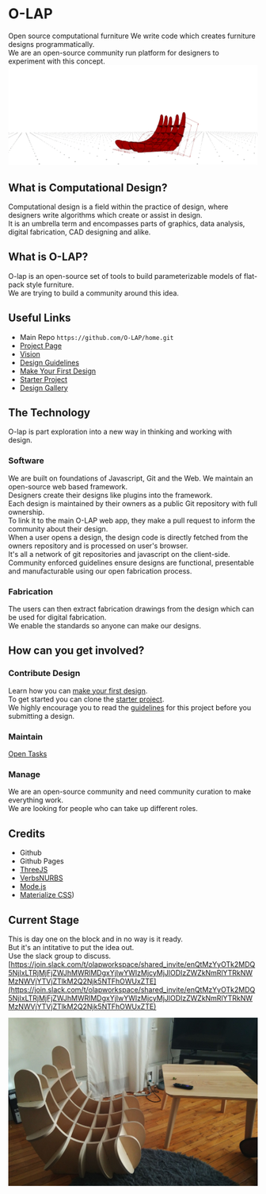 # O-LAP  
Open source computational furniture
We write code which creates furniture designs programmatically.  
We are an open-source community run platform for designers to experiment with this concept.
![O-LAP](https://raw.githubusercontent.com/O-LAP/home/master/imgs/wide_banner.gif)


## What is Computational Design?
Computational design is a field within the practice of design, where designers write algorithms which create or assist in design.  
It is an umbrella term and encompasses parts of graphics, data analysis, digital fabrication, CAD designing and alike.  

## What is O-LAP?
O-lap is an open-source set of tools to build parameterizable models of flat-pack style furniture.  
We are trying to build a community around this idea.  

## Useful Links
- Main Repo `https://github.com/O-LAP/home.git`
- [Project Page](https://O-LAP.github.io/home)
- [Vision](https://github.com/O-LAP/home/blob/master/vision.md)
- [Design Guidelines](https://github.com/O-LAP/home/blob/master/guidelines.md)
- [Make Your First Design](https://github.com/O-LAP/home/blob/master/quick-start.md)
- [Starter Project](https://github.com/O-LAP/starter_project)
- [Design Gallery](https://O-LAP.github.io/home/designs.html)

## The Technology

O-lap is part exploration into a new way in thinking and working with design.  

### Software
We are built on foundations of Javascript, Git and the Web.
We maintain an open-source web based framework.  
Designers create their designs like plugins into the framework.  
Each design is maintained by their owners as a public Git repository with full ownership.  
To link it to the main O-LAP web app, they make a pull request to inform the community about their design.  
When a user opens a design, the design code is directly fetched from the owners repository and is processed on user's browser.  
It's all a network of git repositories and javascript on the client-side.  
Community enforced guidelines ensure designs are functional, presentable and manufacturable using our open fabrication process.  

### Fabrication
The users can then extract fabrication drawings from the design which can be used for digital fabrication.  
We enable the standards so anyone can make our designs.  

## How can you get involved?
### Contribute Design
Learn how you can [make your first design](https://github.com/O-LAP/home/blob/master/quick-start.md).  
To get started you can clone the [starter project](https://github.com/O-LAP/starter_project).  
We highly encourage you to read the [guidelines](https://github.com/O-LAP/home/blob/master/guidelines.md) for this project before you submitting a design.  

### Maintain
[Open Tasks](https://github.com/O-LAP/home/blob/master/tasks.md)

### Manage
We are an open-source community and need community curation to make everything work.  
We are looking for people who can take up different roles.  

## Credits
- Github
- Github Pages
- [ThreeJS](https://threejs.org/)
- [VerbsNURBS](http://verbnurbs.com/)
- [Mode.js](https://github.com/modelab/mode.js)
- [Materialize CSS](http://materializecss.com/))

## Current Stage  
This is day one on the block and in no way is it ready.  
But it's an intitative to put the idea out.  
Use the slack group to discuss.  
[https://join.slack.com/t/olapworkspace/shared_invite/enQtMzYyOTk2MDQ5NjIxLTRjMjFjZWJhMWRlMDgxYjIwYWIzMjcyMjJlODIzZWZkNmRlYTRkNWMzNWVjYTVjZTlkM2Q2Njk5NTFhOWUxZTE](https://join.slack.com/t/olapworkspace/shared_invite/enQtMzYyOTk2MDQ5NjIxLTRjMjFjZWJhMWRlMDgxYjIwYWIzMjcyMjJlODIzZWZkNmRlYTRkNWMzNWVjYTVjZTlkM2Q2Njk5NTFhOWUxZTE)  

![O-LAP](https://raw.githubusercontent.com/O-LAP/home/master/imgs/chair_01.jpg)